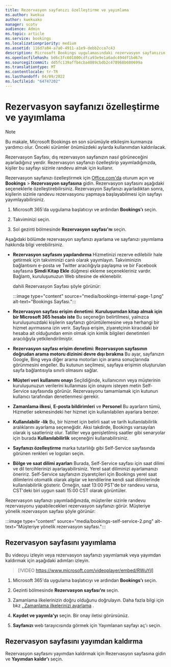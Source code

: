 ```yaml
---
title: Rezervasyon sayfanızı özelleştirme ve yayımlama
ms.author: kwekua
author: kwekuako
manager: scotv
audience: Admin
ms.topic: article
ms.service: bookings
ms.localizationpriority: medium
ms.assetid: 116d7a84-a7a0-4911-a1e9-debb2cca7c43
description: Microsoft Bookings uygulamasındaki rezervasyon sayfanızın renk temasını değiştirin.
ms.openlocfilehash: bd6c3fc601800cdfca93e9e1a6adc494df1bd67e
ms.sourcegitcommit: dd5fc139affb4cba4089cbdb2c478968b680699a
ms.translationtype: MT
ms.contentlocale: tr-TR
ms.lasthandoff: 04/09/2022
ms.locfileid: "64747202"
---
```

# <a name="customize-and-publish-your-booking-page"></a>Rezervasyon sayfanızı özelleştirme ve yayımlama

> [!NOTE]
> Bu makale, Microsoft Bookings en son sürümüyle etkileşim kurmanıza yardımcı olur. Önceki sürümler önümüzdeki aylarda kullanımdan kaldırılacak.

Rezervasyon Sayfası, dış rezervasyon sayfanızın nasıl görüneceğini ayarladığınız yerdir. Rezervasyon sayfanızı özelleştirip yayımladığınızda, kişiler bu sayfayı sizinle randevu almak için kullanır.

Rezervasyon sayfanızı özelleştirmek için [Office.com'da](https://office.com) oturum açın ve **Bookings** \> **Rezervasyon sayfasına** gidin. Rezervasyon sayfasını aşağıdaki seçeneklerle özelleştirebilirsiniz. Rezervasyon Sayfanızı ayarladıktan sonra, kişilerin sizinle randevu rezervasyonu yapmaya başlayabilmesi için sayfayı yayımlayabilirsiniz.

1. Microsoft 365'da uygulama başlatıcıyı ve ardından **Bookings'ı** seçin.

1. Takviminizi seçin.

1. Sol gezinti bölmesinde **Rezervasyon sayfası'nı** seçin.

Aşağıdaki bölümde rezervasyon sayfanızı ayarlama ve sayfanızı yayımlama hakkında bilgi verebilirsiniz.

- **Rezervasyon sayfasını yapılandırma** Hizmetinizi rezerve edilebilir hale getirmek için takviminizi canlı olarak yayımlayın. Takviminizin bağlantısını e-posta ve Twitter aracılığıyla paylaşma ve bir Facebook sayfasına **Şimdi Kitap Ekle** düğmesi ekleme seçenekleriniz vardır. Bağlantı, kuruluşunuzun Web sitesine de eklenebilir.

    dahili Rezervasyon Sayfası şöyle görünür:

    :::image type="content" source="media/bookings-internal-page-1.png" alt-text="Bookings Sayfası.":::

- **Rezervasyon sayfası erişim denetimi: Kuruluşumdan kitap almak için bir Microsoft 365 hesabı iste** Bu seçeneğin belirtilmesi, yalnızca kuruluşunuzdaki kişilerin sayfanızı görüntülemesine veya herhangi bir hizmet ayırmasına izin verir. Sayfaya erişim, ziyaretçinin kiracıdaki bir hesaba ait olduğundan emin olmak için kimlik bilgileri denetimleri aracılığıyla yetkilendirilmiştir.

- **Rezervasyon sayfası erişim denetimi: Rezervasyon sayfasının doğrudan arama motoru dizinini devre dışı bırakma** Bu ayar, sayfanızın Google, Bing veya diğer arama motorları için arama sonuçlarında görünmesini engeller. Bu kutunun seçilmesi, sayfaya erişimin oluşturulan sayfa bağlantısıyla sınırlı olmasını sağlar.

- **Müşteri veri kullanımı onayı** Seçildiğinde, kullanıcının veya müşterinin kuruluşunuzun verilerini kullanması için onayını isteyen metin Self-Service sayfasında görünür. Rezervasyonu tamamlamak için kutunun kullanıcı tarafından denetlenmesi gerekir.

- **Zamanlama ilkesi**, **E-posta bildirimleri** ve **Personel** Bu ayarların tümü, Hizmetler sekmesindeki her hizmet için kullanılabilen ayarlara benzer.

- **Kullanılabilir -lik** Bu, bir hizmet için belirli saat ve tarih kullanılabilirlik aralıklarını ayarlama seçeneğidir. Aksi takdirde, Bookings varsayılan olarak iş saatleriniz olur. Tatiller veya genişletilmiş saatler gibi senaryolar için burada **Kullanılabilirlik** seçeneğini kullanabilirsiniz.

- **Sayfanızı özelleştirme** marka tutarlılığı gibi Self-Service sayfasında görünen renkleri ve logoları seçin.

- **Bölge ve saat dilimi ayarları** Burada, Self-Service sayfası için saat dilimi ve dil tercihlerinizi ayarlayabilirsiniz. Yerel saat diliminizi ayarlamanızı öneririz. Self-Service sayfanızın ziyaretçileri için Bookings yerel saat dilimlerini otomatik olarak algılar ve kendilerine kendi saat dilimlerinde kullanılabilirlik gösterir. Örneğin, saat 13:00 PST'de bir randevu varsa, CST'deki biri uygun saati 15:00 CST olarak görüntüler.

Rezervasyon sayfanızı yayımladığınızda, müşteriler sizinle randevu rezervasyonu yapabilecekleri rezervasyon sayfanızı görür. Müşteriye yönelik rezervasyon sayfası şöyle görünür:

:::image type="content" source="media/bookings-self-service-2.png" alt-text="Müşteriye yönelik rezervasyon sayfası.":::

## <a name="publish-the-booking-page"></a>Rezervasyon sayfasını yayımlama

Bu videoyu izleyin veya rezervasyon sayfanızı yayımlamak veya yayımdan kaldırmak için aşağıdaki adımları izleyin.

> [!VIDEO https://www.microsoft.com/videoplayer/embed/RWuYil]

1. Microsoft 365'da uygulama başlatıcıyı ve ardından **Bookings'ı** seçin.

1. Gezinti bölmesinde **Rezervasyon sayfası'nı** seçin.

1. Zamanlama ilkelerinizin doğru olduğunu doğrulayın. Daha fazla bilgi için bkz [. Zamanlama ilkelerinizi ayarlama](set-scheduling-policies.md) .

1. **Kaydet ve yayımla'yı** seçin. Bir onay iletisi görürsünüz.

1. **Sayfanızı** web tarayıcısında görmek için Yayımlanan sayfayı aç'ı seçin.

## <a name="unpublish-the-booking-page"></a>Rezervasyon sayfasını yayımdan kaldırma

Rezervasyon sayfasını yayımdan kaldırmak için Rezervasyon sayfasına gidin ve **Yayımdan kaldır'ı** seçin.
